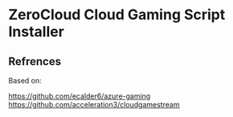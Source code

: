 # ZeroCloud Cloud Gaming Script Installer

## Refrences

Based on:

https://github.com/ecalder6/azure-gaming
https://github.com/acceleration3/cloudgamestream
